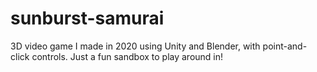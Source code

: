 # sunburst-samurai
3D video game I made in 2020 using Unity and Blender, with point-and-click controls. Just a fun sandbox to play around in!
